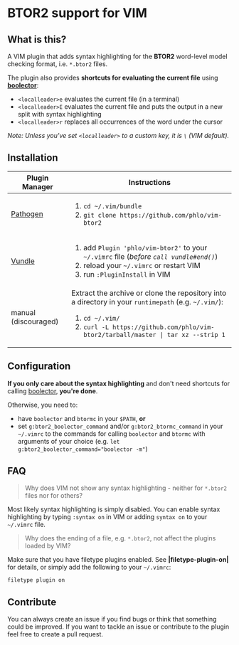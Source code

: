 # BTOR2 support for VIM

## What is this?
A VIM plugin that adds syntax highlighting for the **BTOR2** word-level model checking format, i.e. `*.btor2` files.

The plugin also provides **shortcuts for evaluating the current file** using **[boolector](https://github.com/Boolector/boolector)**:
* `<localleader>e` evaluates the current file (in a terminal)
* `<localleader>E` evaluates the current file and puts the output in a new split with syntax highlighting
* `<localleader>r` replaces all occurrences of the word under the cursor

*Note: Unless you've set `<localleader>` to a custom key, it is `\` (VIM default).*

## Installation

| Plugin Manager | Instructions |
| ------------- | ------------- |
| [Pathogen](https://github.com/tpope/vim-pathogen) | <ol><li>`cd ~/.vim/bundle`</li><li>`git clone https://github.com/phlo/vim-btor2`</li></ol> |
| [Vundle](https://github.com/VundleVim/Vundle.vim) | <ol><li>add `Plugin 'phlo/vim-btor2'` to your `~/.vimrc` file (*before `call vundle#end()`*)</li><li>reload your `~/.vimrc` or restart VIM</li><li>run `:PluginInstall` in VIM</li></ol> |
| manual (discouraged) | Extract the archive or clone the repository into a directory in your `runtimepath` (e.g. `~/.vim/`): <ol><li>`cd ~/.vim/`</li><li>`curl -L https://github.com/phlo/vim-btor2/tarball/master \| tar xz --strip 1`</li></ol> |

## Configuration
**If you only care about the syntax highlighting** and don't need shortcuts for calling [boolector](https://github.com/Boolector/boolector), **you're done**.

Otherwise, you need to:
* have `boolector` and `btormc` in your `$PATH`, **or**
* set `g:btor2_boolector_command` and/or `g:btor2_btormc_command` in your `~/.vimrc` to the commands for calling `boolector` and `btormc` with arguments of your choice (e.g. `let g:btor2_boolector_command="boolector -m"`)

## FAQ
> Why does VIM  not show any syntax highlighting - neither for `*.btor2` files nor for others?

Most likely syntax highlighting is simply disabled.
You can enable syntax highlighting by typing `:syntax on` in VIM or adding `syntax on` to your `~/.vimrc` file.

> Why does the ending of a file, e.g. `*.btor2`, not affect the plugins loaded by VIM?

Make sure that you have filetype plugins enabled. See **|filetype-plugin-on|** for details, or simply add the following to your `~/.vimrc`:
```
filetype plugin on
```

## Contribute
You can always create an issue if you find bugs or think that something could be improved.
If you want to tackle an issue or contribute to the plugin feel free to create a pull request.
